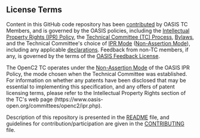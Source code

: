 <div>
<h2>License Terms</h2>

<p>Content in this GitHub code repository has been <a href="https://www.oasis-open.org/policies-guidelines/ipr#def-contribution">contributed</a> by OASIS TC Members, and is governed by the OASIS policies, including the <a href="https://www.oasis-open.org/policies-guidelines/ipr">Intellectual Property Rights (IPR) Policy</a>, the <a href="https://www.oasis-open.org/policies-guidelines/tc-process">Technical Committee (TC) Process</a>, <a href="https://www.oasis-open.org/policies-guidelines/bylaws">Bylaws</a>, and the Technical Committee's choice of <a href="https://www.oasis-open.org/policies-guidelines/ipr#def-ipr-mode">IPR Mode</a> (<a href="https://www.oasis-open.org/policies-guidelines/ipr#Non-Assertion-Mode">Non-Assertion Mode</a>), including any applicable <a href="https://www.oasis-open.org/committees/openc2/ipr.php">declarations</a>. Feedback from non-TC members, if any, is governed by the terms of the <a href="https://www.oasis-open.org/policies-guidelines/ipr#appendixa">OASIS Feedback License</a>.</p>
  
<p>The OpenC2 TC operates under the <a href="https://www.oasis-open.org/policies-guidelines/ipr#Non-Assertion-Mode">Non-Assertion Mode</a> of the OASIS IPR Policy, the mode chosen when the Technical Committee was established. For information on whether any patents have been disclosed that may be essential to implementing this specification, and any offers of patent licensing terms, please refer to the Intellectual Property Rights section of the TC's web page (https://www.oasis-open.org/committees/openc2/ipr.php).</a>

<p>Description of this repository is presented in the <a href="https://github.com/oasis-tcs/openc2-transf-mqtt/blob/master/README.md">README</a> file, and guidelines for contribution/participation are given in the <a href="https://github.com/oasis-tcs/openc2-transf-mqtt/blob/master/CONTRIBUTING.md">CONTRIBUTING</a> file.</p>
</div>
